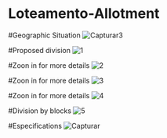 # Loteamento-Allotment

#Geographic Situation
![Capturar3](https://user-images.githubusercontent.com/24206106/55625207-ff878980-579f-11e9-84d4-c8c2d756d55a.PNG)

#Proposed division
![1](https://user-images.githubusercontent.com/24206106/55625231-0f06d280-57a0-11e9-93a6-c69fdd35befa.JPG)

#Zoon in for more details
![2](https://user-images.githubusercontent.com/24206106/55625249-162de080-57a0-11e9-947c-43246bb1af6f.JPG)

#Zoon in for more details
![3](https://user-images.githubusercontent.com/24206106/55625259-1ded8500-57a0-11e9-938c-658cce04d321.JPG)

#Zoon in for more details
![4](https://user-images.githubusercontent.com/24206106/55625265-234acf80-57a0-11e9-9f9f-e2b26b7dc270.JPG)

#Division by blocks
![5](https://user-images.githubusercontent.com/24206106/55625270-29d94700-57a0-11e9-826e-7346fae0cd3a.JPG)

#Especifications
![Capturar](https://user-images.githubusercontent.com/24206106/55625282-2f369180-57a0-11e9-8cec-b0e6c0b60260.JPG)

